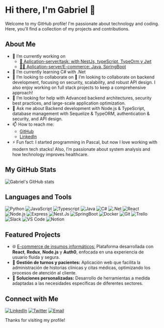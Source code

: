 # Hi there, I'm Gabriel 👋

Welcome to my GitHub profile! I'm passionate about technology and coding. Here, you'll find a collection of my projects and contributions.

## About Me

- 🔭 I’m currently working on
  - [📝 Aplication-server/task: with NestJs, typeScript, TypeOrm y Jwt](https://github.com/gablon29/api_task_crud_nestjs)
  - [💸💲 Aplication-server/E-commerce: Java, SpringBoot](https://github.com/gablon29/ecommerce-springJava)
- 🌱 I’m currently learning C# with .Net
- 👯 I’m looking to collaborate on 👯 I’m looking to collaborate on backend development, focusing on security, scalability, and robust API design. I also enjoy working on full stack projects to keep a comprehensive approach!
- 🤔 I’m looking for help with Advanced backend architectures, security best practices, and large-scale application optimization.
- 💬 Ask me about Backend development with Node.js & TypeScript, database management with Sequelize & TypeORM, authentication & security, and API design.
- 📫 How to reach me:
  - [GitHub](https://github.com/gablon29)
  - [LinkedIn](https://www.linkedin.com/in/cesar-londero-344734233)
- ⚡ Fun fact:
I started programming in Pascal, but now I love working with modern tech stacks! Also, I’m passionate about system analysis and how technology improves healthcare.

## My GitHub Stats

![Gabriel's GitHub stats](https://github-readme-stats.vercel.app/api?username=gablon29&show_icons=true&theme=radical)

## Languages and Tools

![Python](https://img.shields.io/badge/-Python-000?&logo=Python)
![JavaScript](https://img.shields.io/badge/-JavaScript-000?&logo=JavaScript)
![Typescript](https://img.shields.io/badge/-TypeScript-000?logo=typescript)
![Java](https://img.shields.io/badge/-Java-000?logo=openjdk)
![C#](https://img.shields.io/badge/-C%23-239120?&logo=CSharp&logoColor=white)
![.Net](https://img.shields.io/badge/.NET-512BD4?style=for-the-badge&logo=dotnet&logoColor=white)
![React](https://img.shields.io/badge/-React-000?&logo=React)
![Node.js](https://img.shields.io/badge/-Node.js-000?&logo=Node.js)
![Express](https://img.shields.io/badge/Express-000000?style=for-the-badge&logo=express&logoColor=white)
![Nest.Js](https://img.shields.io/badge/-NestJS-000?logo=nestjs)
![SpringBoot](https://img.shields.io/badge/-Spring_Boot-000?logo=springboot)
![Docker](https://img.shields.io/badge/-Docker-000?&logo=Docker)
![Git](https://img.shields.io/badge/-Git-000?&logo=Git)
![Trello](https://img.shields.io/badge/-Trello-000?logo=trello)
![Slack](https://img.shields.io/badge/-Slack-000?logo=slack)
![VS Code](https://img.shields.io/badge/-VS%20Code-000?&logo=Visual%20Studio%20Code)
![Notion](https://img.shields.io/badge/Notion-000000?style=for-the-badge&logo=notion&logoColor=white)

## Featured Projects

- 🌐 [E-commerce de insumos informáticos:](https://perisferia-store.vercel.app/) Plataforma desarrollada con **React**, **Redux**, **Node.js** y **Auth0**, enfocada en una experiencia de usuario fluida y segura.  
- 📱 **Gestión de turnos y pacientes:** Aplicación web que facilita la administración de historias clínicas y citas médicas, optimizando los procesos de atención al cliente.  
- 🔧 **Soluciones personalizadas:** Desarrollo de herramientas a medida adaptadas a las necesidades específicas de diferentes sectores. 

## Connect with Me

[![LinkedIn](https://img.shields.io/badge/-LinkedIn-000?&logo=LinkedIn)](https://www.linkedin.com/in/your-linkedin-profile)
[![Twitter](https://img.shields.io/badge/-Twitter-000?&logo=Twitter)](https://twitter.com/your-twitter-handle)
[![Email](https://img.shields.io/badge/-Email-000?&logo=Gmail)](mailto:your.email@example.com)

Thanks for visiting my profile!

